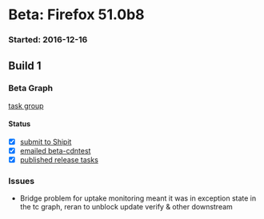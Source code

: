 # Beta: Firefox 51.0b8

### Started: 2016-12-16

## Build 1

### Beta Graph
[task group](https://tools.taskcluster.net/push-inspector/#/YOFYquIQTb2UKOTvcy9Okw)


#### Status
- [x] [submit to Shipit](https://wiki.mozilla.org/Release:Release_Automation_on_Mercurial:Starting_a_Release#Submit_to_Ship_It)
- [x] [emailed beta-cdntest](../how-tos/relpro.md#1-email-drivers-re-release-live-on-test-channel)
- [x] [published release tasks](../how-tos/relpro.md#3-publish-release)

### Issues
- Bridge problem for uptake monitoring meant it was in exception state in the tc graph, reran to unblock update verify & other downstream


